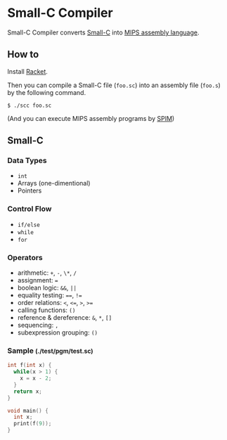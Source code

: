 # Small-C Compiler

Small-C Compiler converts [Small-C](https://en.wikipedia.org/wiki/Small-C) into [MIPS assembly language](https://en.wikipedia.org/wiki/MIPS_instruction_set).

## How to

Install [Racket](https://racket-lang.org/).

Then you can compile a Small-C file (`foo.sc`) into an assembly file (`foo.s`) by the following command.

```
$ ./scc foo.sc
```

(And you can execute MIPS assembly programs by [SPIM](http://spimsimulator.sourceforge.net/))

## Small-C

### Data Types

* `int`
* Arrays (one-dimentional)
* Pointers

### Control Flow

* `if/else`
* `while`
* `for`

### Operators

* arithmetic: `+`, `-`, `\*`, `/`
* assignment: `=`
* boolean logic: `&&`, `||`
* equality testing: `==`, `!=`
* order relations: `<`, `<=`, `>`, `>=`
* calling functions: `()`
* reference & dereference: `&`, `*`, `[]`
* sequencing: `,`
* subexpression grouping: `()`

### Sample <small>(./test/pgm/test.sc)</small>

```c
int f(int x) {
  while(x > 1) {
    x = x - 2;
  }
  return x;
}

void main() {
  int x;
  print(f(9));
}
```
